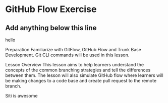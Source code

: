 # GitHub Flow Exercise

## Add anything below this line

hello

Preparation
Familiarize with GitFlow, GitHub Flow and Trunk Base Development. Git CLI commands will be used in this lesson.

Lesson Overview
This lesson aims to help learners understand the concepts of the common branching strategies and tell the differences between them. The lesson will also simulate GitHub flow where learners will be making changes to a code base and create pull request to the remote branch.

Siti is awesome
